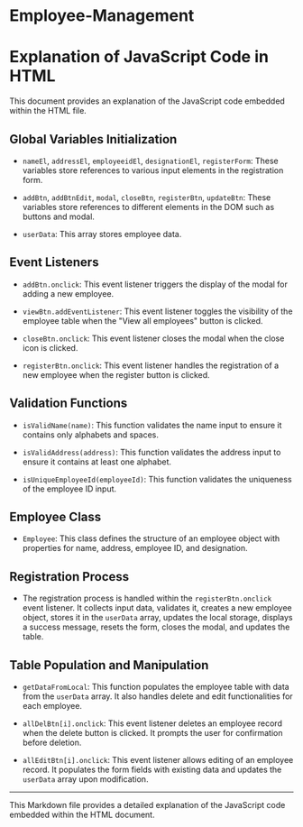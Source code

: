 # Employee-Management

# Explanation of JavaScript Code in HTML

This document provides an explanation of the JavaScript code embedded within the HTML file.

## Global Variables Initialization

- `nameEl`, `addressEl`, `employeeidEl`, `designationEl`, `registerForm`: These variables store references to various input elements in the registration form.

- `addBtn`, `addBtnEdit`, `modal`, `closeBtn`, `registerBtn`, `updateBtn`: These variables store references to different elements in the DOM such as buttons and modal.

- `userData`: This array stores employee data.

## Event Listeners

- `addBtn.onclick`: This event listener triggers the display of the modal for adding a new employee.

- `viewBtn.addEventListener`: This event listener toggles the visibility of the employee table when the "View all employees" button is clicked.

- `closeBtn.onclick`: This event listener closes the modal when the close icon is clicked.

- `registerBtn.onclick`: This event listener handles the registration of a new employee when the register button is clicked.

## Validation Functions

- `isValidName(name)`: This function validates the name input to ensure it contains only alphabets and spaces.

- `isValidAddress(address)`: This function validates the address input to ensure it contains at least one alphabet.

- `isUniqueEmployeeId(employeeId)`: This function validates the uniqueness of the employee ID input.

## Employee Class

- `Employee`: This class defines the structure of an employee object with properties for name, address, employee ID, and designation.

## Registration Process

- The registration process is handled within the `registerBtn.onclick` event listener. It collects input data, validates it, creates a new employee object, stores it in the `userData` array, updates the local storage, displays a success message, resets the form, closes the modal, and updates the table.

## Table Population and Manipulation

- `getDataFromLocal`: This function populates the employee table with data from the `userData` array. It also handles delete and edit functionalities for each employee.

- `allDelBtn[i].onclick`: This event listener deletes an employee record when the delete button is clicked. It prompts the user for confirmation before deletion.

- `allEditBtn[i].onclick`: This event listener allows editing of an employee record. It populates the form fields with existing data and updates the `userData` array upon modification.

---

This Markdown file provides a detailed explanation of the JavaScript code embedded within the HTML document.

